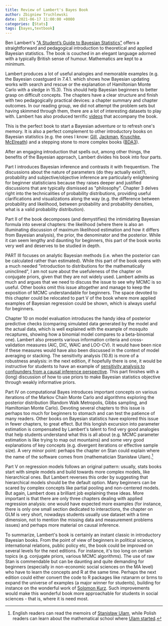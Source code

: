 ```yaml
---
title: Review of Lambert's Bayes Book
author: Zbigniew Truchlewski
date: 2021-06-17 11:00:00 +0000
categories: [Stats]
tags: [bayes,textbook]
---
```


Ben Lambert's ["A Student’s Guide to Bayesian Statistics"](https://books.google.ch/books?id=CLZBDwAAQBAJ&printsec=frontcover&dq=ben+lambert+a+student%27s+guide&hl=en&sa=X&redir_esc=y#v=onepage&q=ben%20lambert%20a%20student's%20guide&f=false) offers a straightforward and pedagogical introduction to theoretical and applied Bayesian statistics. The book is couched in an elegant language adorned with a typically British sense of humour. Mathematics are kept to a minimum. 

Lambert produces a lot of useful analogies and memorable examples (e.g. the Bayesian coastguard in 7.4.1. which shows how Bayesian updating works with search and rescue or the explanation of Hamiltonian Monte Carlo with a sledge in 15.3). This should help Bayesian beginners to better grasp on difficult concepts. The chapters have a clear structure and finish with two pedagogically practical devices: a chapter summary and chapter outcomes. In our reading group, we did not attempt the problem sets but having skimmed through them, there are a lot of interesting datasets to play with. Lambert has also produced terrific [videos](https://www.google.com/url?sa=t&rct=j&q=&esrc=s&source=video&cd=&ved=2ahUKEwi8rfP1757xAhXdgf0HHSp4Cr4QtwIwAHoECAcQAw&url=https%3A%2F%2Fwww.youtube.com%2Fwatch%3Fv%3DVQRuoCawevE&usg=AOvVaw14B8Y7lUCwjNRG_kT2Rstr) that accompany the book. 

This is the perfect book to start a Bayesian adventure or to refresh one's memory. It is also a perfect complement to other introductory books on Bayesian statistics (e.g. the ones I know: [Gill](https://books.google.ch/books?id=6fDRBQAAQBAJ&printsec=frontcover&dq=jeff+gill+Bayesian+Methods:+A+Social+and+Behavioral+Sciences+Approach&hl=en&sa=X&redir_esc=y#v=onepage&q=jeff%20gill%20Bayesian%20Methods%3A%20A%20Social%20and%20Behavioral%20Sciences%20Approach&f=false), [Jackman](https://books.google.ch/books?id=QFqyrNL8yEkC&printsec=frontcover&dq=simon+jackman+bayesian&hl=en&sa=X&ved=2ahUKEwi8kPqm7Z7xAhVxhv0HHU2TClcQ6AEwAHoECAYQAg#v=onepage&q=simon%20jackman%20bayesian&f=false), [Kruschke](https://books.google.ch/books?id=CsOtoAEACAAJ&dq=john+kruschke+bayesian&hl=en&sa=X&redir_esc=y), [McElreath](https://books.google.ch/books?id=FuLWDwAAQBAJ&printsec=frontcover&dq=richard+mcelreath+statistical+rethinking+second+edition&hl=en&sa=X&redir_esc=y#v=onepage&q=richard%20mcelreath%20statistical%20rethinking%20second%20edition&f=false)) and a stepping stone to more complex books ([BDA3](https://books.google.ch/books?id=ZXL6AQAAQBAJ&printsec=frontcover&dq=vehtari+bayesian+data+analysis&hl=en&sa=X&redir_esc=y#v=onepage&q=vehtari%20bayesian%20data%20analysis&f=false)).

After an engaging introduction that spells out, among other things, the benefits of the Bayesian approach, Lambert divides his book into four parts. 

Part I introduces Bayesian inference and contrasts it with frequentism. The discussions about the nature of parameters (do they actually exist?), probability and subjective/objective inference are particularly enlightening for beginner statisticians because they raises deeper and justified discussions that are typically dismissed as "philosophy". Chapter 3 delves right into the technicalities of probability distributions, providing useful clarifications and visualizations along the way (e.g. the difference between probability and likelihood, between probability and probability densities, what is a valid probability distribution). 

Part II of the book decomposes (and demystifies) the intimidating Bayesian formula into several chapters: the likelihood (where there is also an illuminating discussion of maximum likelihood estimation and how it differs from Bayesian analysis), the prior, the denominator and the posterior. While it can seem lengthy and daunting for beginners, this part of the book works very well and deserves to be studied in depth. 

PART III focuses on analytic Bayesian methods (i.e. when the posterior can be calculated rather than estimated). While this part of the book opens with a much needed "introduction to distributions for the mathematically uninclined", I am not sure about the usefuleness of the chapter on conjugate priors, given that they are not widely used. Lambert admits as much and argues that we need to discuss the issue to see why MCMC is so useful. Other books omit this issue altogether and manage to keep the exposition of MCMC understandable for beginners. The space devoted to this chapter could be relocated to part V of the book where more applied examples of Bayesian regression could be shown, which is always useful for beginners. 

Chapter 10 on model evaluation introduces the handy idea of posterior predictive checks (comparing simulated data generated by the model and the actual data, which is well explained with the example of mosquito recaptures, showing how a binomial model compares to a beta-binomial one). Lambert also presents various information criteria and cross-validation measures (AIC, DIC, WAIC and LOO-CV). It would have been nice if these measures would have also been discussed in the context of model averaging or stacking. The sensitivity analysis (10.8) is more of a robustness analysis: in the next edition, if hopefully there is one, it would be instructive for students to have an example of [sensitivity analysis to confounders from a causal inference perspective](https://rss.onlinelibrary.wiley.com/doi/full/10.1111/rssb.12348). This part finishes with a (long) discussion of how to use priors to make Bayesian statistics objective through weakly informative priors.

Part IV on computational Bayes introduces important concepts on various iterations of the Markov Chain Monte Carlo and algorithms exploring the posterior distribution (Random Walk Metropolis, Gibbs sampling, and Hamiltonian Monte Carlo). Devoting several chapters to this issue is perhaps too much for beginners to stomach and can test the patience of many readers. Other books on Bayesian statistics have explored this issue in fewer chapters, to great effect. But this longish excursion into parameter estimation is compensated by Lambert's talent to find very good analogies that help students understand what this is all about (e.g. MCMC parameter estimation is like trying to map out mountains) and some very good explanations of key concepts (e.g. divergent iterations or effective sample size). A very minor point: perhaps the chapter on Stan could explain where the name of the software comes from (mathematician Stanisław Ulam).[^1]

[^1]: English readers can read the memoirs of [Stanisław Ulam](https://books.google.ch/books?id=g60wDwAAQBAJ&printsec=frontcover&dq=stanislaw+ulam&hl=en&sa=X&redir_esc=y#v=onepage&q=stanislaw%20ulam&f=false=), while Polish readers can learn about the mathematical school where [Ulam started](https://lubimyczytac.pl/ksiazka/233410/genialni-lwowska-szkola-matematyczna). 

Part V on regression models follows an original pattern: usually, stats books start with simple models and build towards more complex models, like hierarchical ones. But Lambert reverses this order by suggesting that hierarchical models should be the default option. Many beginners can be scared by complex concepts like partial pooling and non-centered models. But again, Lambert does a brilliant job explaining these ideas. More important is that there are only three chapters dealing with applied regression analysis: one would have expected more examples (for instance, there is only one small section dedicated to interactions, the chapter on GLM is very short, nowadays students usually use dataset with a time dimension, not to mention the missing data and measurement problems issues) and perhaps more material on causal inference.

To summarize, Lambert's book is certainly an instant classic in introductory Bayesian books. From the point of view of beginners in political science, international relations, public policy etc, the book could be improved on several levels for the next editions. For instance, it's too long on certain topics (e.g. conjugate priors, various MCMC algorithms). The use of raw Stan is commendable but can be daunting and quite demanding for beginners (especially in non-economic social sciences on the MA level) who have to learn the concepts and R at the same time. Perhaps the next edition could either convert the code to R packages like rstanarm or brms to expand the universe of examples (a major winner for students), building for instance on the wonderful work of [Solomon Kurz](https://solomonkurz.netlify.app/bookdown/). Such improvements would make this wonderful book more approachable for students in social sciences - that is, where it is need most.